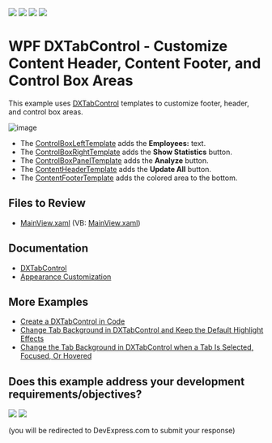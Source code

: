 <!-- default badges list -->
![](https://img.shields.io/endpoint?url=https://codecentral.devexpress.com/api/v1/VersionRange/128641992/24.2.1%2B)
[![](https://img.shields.io/badge/Open_in_DevExpress_Support_Center-FF7200?style=flat-square&logo=DevExpress&logoColor=white)](https://supportcenter.devexpress.com/ticket/details/T245606)
[![](https://img.shields.io/badge/📖_How_to_use_DevExpress_Examples-e9f6fc?style=flat-square)](https://docs.devexpress.com/GeneralInformation/403183)
[![](https://img.shields.io/badge/💬_Leave_Feedback-feecdd?style=flat-square)](#does-this-example-address-your-development-requirementsobjectives)
<!-- default badges end -->

# WPF DXTabControl - Customize Content Header, Content Footer, and Control Box Areas

This example uses [DXTabControl](https://docs.devexpress.com/WPF/DevExpress.Xpf.Core.DXTabControl) templates to customize footer, header, and control box areas.

![image](https://user-images.githubusercontent.com/65009440/216605474-40a025bf-02e0-47d3-b94d-3c956c7c3431.png)

* The [ControlBoxLeftTemplate](https://docs.devexpress.com/WPF/DevExpress.Xpf.Core.DXTabControl.ControlBoxLeftTemplate) adds the **Employees:** text.
* The [ControlBoxRightTemplate](https://docs.devexpress.com/WPF/DevExpress.Xpf.Core.DXTabControl.ControlBoxRightTemplate) adds the **Show Statistics** button.
* The [ControlBoxPanelTemplate](https://docs.devexpress.com/WPF/DevExpress.Xpf.Core.DXTabControl.ControlBoxPanelTemplate) adds the **Analyze** button.
* The [ContentHeaderTemplate](https://docs.devexpress.com/WPF/DevExpress.Xpf.Core.DXTabControl.ContentHeaderTemplate) adds the **Update All** button.
* The [ContentFooterTemplate](https://docs.devexpress.com/WPF/DevExpress.Xpf.Core.DXTabControl.ContentFooterTemplate) adds the colored area to the bottom.

## Files to Review

* [MainView.xaml](./CS/DXTabControlExample/View/MainView.xaml) (VB: [MainView.xaml](./VB/DXTabControlExample/View/MainView.xaml))

## Documentation

* [DXTabControl](https://docs.devexpress.com/WPF/7975/controls-and-libraries/layout-management/tab-control/fundamentals/dxtabcontrol)
* [Appearance Customization](https://docs.devexpress.com/WPF/113899/controls-and-libraries/layout-management/tab-control/concepts/appearance-customization)

## More Examples

* [Create a DXTabControl in Code](https://github.com/DevExpress-Examples/how-to-create-a-dxtabcontrol-in-code-e2150)
* [Change Tab Background in DXTabControl and Keep the Default Highlight Effects](https://github.com/DevExpress-Examples/how-to-change-tab-background-in-dxtabcontrol-and-keep-the-default-highlight-effects-t327840)
* [Change the Tab Background in DXTabControl when a Tab Is Selected, Focused, Or Hovered](https://github.com/DevExpress-Examples/how-to-change-the-tab-background-in-dxtabcontrol-when-a-tab-is-selected-focused-or-hovered-t327852)
<!-- feedback -->
## Does this example address your development requirements/objectives?

[<img src="https://www.devexpress.com/support/examples/i/yes-button.svg"/>](https://www.devexpress.com/support/examples/survey.xml?utm_source=github&utm_campaign=wpf-dxtabcontrol-customize-header-footer-and-control-box-areas&~~~was_helpful=yes) [<img src="https://www.devexpress.com/support/examples/i/no-button.svg"/>](https://www.devexpress.com/support/examples/survey.xml?utm_source=github&utm_campaign=wpf-dxtabcontrol-customize-header-footer-and-control-box-areas&~~~was_helpful=no)

(you will be redirected to DevExpress.com to submit your response)
<!-- feedback end -->
